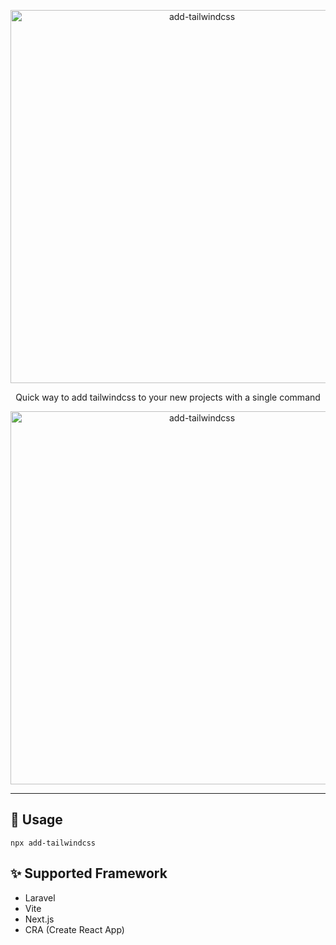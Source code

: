 <p align="center">
  <img src="https://i.imgur.com/71CBhxe.png" width="597" alt="add-tailwindcss">
<p  align="center">Quick way to add tailwindcss to your new projects with a single command</p>
</p>

<p align="center">
  <img src="https://i.imgur.com/wsH3cjl.gif" width="597" alt="add-tailwindcss">
</p>

---

## 🔧 Usage

```shell
npx add-tailwindcss
```

## ✨ Supported Framework

- Laravel
- Vite
- Next.js
- CRA (Create React App)
